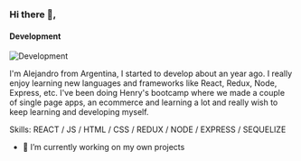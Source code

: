 
### Hi there 👋,
#### Development
![Development](https://img.freepik.com/vector-premium/codificacion-programacion-desarrollo-web-codigo-computadora-banner-futurista-computadora-portatil_3482-5572.jpg?w=900)

I'm Alejandro from Argentina, I started to develop about an year ago. I really enjoy learning new languages and frameworks like React, Redux, Node, Express, etc. 
I've been doing Henry's bootcamp where we made a couple of single page apps, an  ecommerce and learning a lot and really wish to keep learning and developing myself.

Skills:  REACT / JS / HTML / CSS / REDUX / NODE / EXPRESS / SEQUELIZE

- 🔭 I’m currently working on my own projects 






